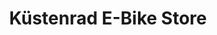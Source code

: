 ---
title: "Küstenrad E-Bike Store"
url: /itzehoe/kuestenrad-e-bike-store-kirchenstrasse/
shop: Fahrrad
---